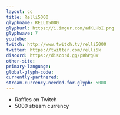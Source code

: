 ```yaml
---
layout: cc
title: Relli5000
glyphname: RELLI5000
glyphurl: https://i.imgur.com/adKLHbI.png
glyphwave: 7
youtube: 
twitch: http://www.twitch.tv/relli5000
twitter: https://twitter.com/relli5k
discord: https://discord.gg/pRhPgGW
other-site: 
primary-language: 
global-glyph-code: 
currently-partnered: 
stream-currency-needed-for-glyph: 5000
---
```

* Raffles on Twitch
* 5000 stream currency
